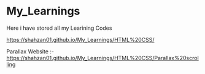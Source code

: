 # My_Learnings
 Here i have stored all my Learining Codes

 https://shahzan01.github.io/My_Learnings/HTML%20CSS/

 Parallax Website   :- https://shahzan01.github.io/My_Learnings/HTML%20CSS/Parallax%20scrolling

